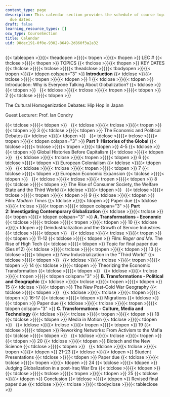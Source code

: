 ```yaml
---
content_type: page
description: This calendar section provides the schedule of course topics and assignment
  due dates.
draft: false
learning_resource_types: []
ocw_type: CourseSection
title: Calendar
uid: 98dec191-0f0e-9302-8649-2d860f3a2a32
---
```

{{< tableopen >}}{{< theadopen >}}{{< tropen >}}{{< thopen >}}
LEC #
{{< thclose >}}{{< thopen >}}
TOPICS
{{< thclose >}}{{< thopen >}}
KEY DATES
{{< thclose >}}{{< trclose >}}{{< theadclose >}}{{< tbodyopen >}}{{< tropen >}}{{< tdopen colspan="3" >}}
**Introduction**
{{< tdclose >}}{{< trclose >}}{{< tropen >}}{{< tdopen >}}
1
{{< tdclose >}}{{< tdopen >}}
Introduction: Why is Everyone Talking About Globalization?
{{< tdclose >}}{{< tdopen >}}
 
{{< tdclose >}}{{< trclose >}}{{< tropen >}}{{< tdopen >}}
2
{{< tdclose >}}{{< tdopen >}}

The Cultural Homogenization Debates: Hip Hop in Japan

Guest Lecturer: Prof. Ian Condry

{{< tdclose >}}{{< tdopen >}}
 
{{< tdclose >}}{{< trclose >}}{{< tropen >}}{{< tdopen >}}
3
{{< tdclose >}}{{< tdopen >}}
The Economic and Political Debates
{{< tdclose >}}{{< tdopen >}}
 
{{< tdclose >}}{{< trclose >}}{{< tropen >}}{{< tdopen colspan="3" >}}
**Part 1: Histories of the Global**
{{< tdclose >}}{{< trclose >}}{{< tropen >}}{{< tdopen >}}
4-5
{{< tdclose >}}{{< tdopen >}}
Global Histories Before Capitalism
{{< tdclose >}}{{< tdopen >}}
 
{{< tdclose >}}{{< trclose >}}{{< tropen >}}{{< tdopen >}}
6
{{< tdclose >}}{{< tdopen >}}
European Colonialism
{{< tdclose >}}{{< tdopen >}}
 
{{< tdclose >}}{{< trclose >}}{{< tropen >}}{{< tdopen >}}
7
{{< tdclose >}}{{< tdopen >}}
European Economic Expansion
{{< tdclose >}}{{< tdopen >}}
 
{{< tdclose >}}{{< trclose >}}{{< tropen >}}{{< tdopen >}}
8
{{< tdclose >}}{{< tdopen >}}
The Rise of Consumer Society, the Welfare State and the Third World
{{< tdclose >}}{{< tdopen >}}
 
{{< tdclose >}}{{< trclose >}}{{< tropen >}}{{< tdopen >}}
9
{{< tdclose >}}{{< tdopen >}}
Film: *Modern Times*
{{< tdclose >}}{{< tdopen >}}
Paper due
{{< tdclose >}}{{< trclose >}}{{< tropen >}}{{< tdopen colspan="3" >}}
**Part 2: Investigating Contemporary Globalization**
{{< tdclose >}}{{< trclose >}}{{< tropen >}}{{< tdopen colspan="3" >}}
**A. Transformations - Economic**
{{< tdclose >}}{{< trclose >}}{{< tropen >}}{{< tdopen >}}
10
{{< tdclose >}}{{< tdopen >}}
Deindustrialization and the Growth of Service Industries
{{< tdclose >}}{{< tdopen >}}
 
{{< tdclose >}}{{< trclose >}}{{< tropen >}}{{< tdopen >}}
11-12
{{< tdclose >}}{{< tdopen >}}
Film: *Roger and Me.* The Rise of High Tech
{{< tdclose >}}{{< tdopen >}}
Topic for final paper due (Ses #12)
{{< tdclose >}}{{< trclose >}}{{< tropen >}}{{< tdopen >}}
13
{{< tdclose >}}{{< tdopen >}}
New Industrialization in the "Third World"
{{< tdclose >}}{{< tdopen >}}
 
{{< tdclose >}}{{< trclose >}}{{< tropen >}}{{< tdopen >}}
14
{{< tdclose >}}{{< tdopen >}}
Theorizing the Economic Transformation
{{< tdclose >}}{{< tdopen >}}
 
{{< tdclose >}}{{< trclose >}}{{< tropen >}}{{< tdopen colspan="3" >}}
**B. Transformations - Political and Geographic**
{{< tdclose >}}{{< trclose >}}{{< tropen >}}{{< tdopen >}}
15
{{< tdclose >}}{{< tdopen >}}
The New Post-Cold War Geography
{{< tdclose >}}{{< tdopen >}}
 
{{< tdclose >}}{{< trclose >}}{{< tropen >}}{{< tdopen >}}
16-17
{{< tdclose >}}{{< tdopen >}}
Migrations
{{< tdclose >}}{{< tdopen >}}
Paper due
{{< tdclose >}}{{< trclose >}}{{< tropen >}}{{< tdopen colspan="3" >}}
**C. Transformations - Culture, Media and Technology**
{{< tdclose >}}{{< trclose >}}{{< tropen >}}{{< tdopen >}}
18
{{< tdclose >}}{{< tdopen >}}
Media in Motion
{{< tdclose >}}{{< tdopen >}}
 
{{< tdclose >}}{{< trclose >}}{{< tropen >}}{{< tdopen >}}
19
{{< tdclose >}}{{< tdopen >}}
Reworking Networks: From Activism to the Mafia
{{< tdclose >}}{{< tdopen >}}
 
{{< tdclose >}}{{< trclose >}}{{< tropen >}}{{< tdopen >}}
20
{{< tdclose >}}{{< tdopen >}}
Biotech and the New Science
{{< tdclose >}}{{< tdopen >}}
 
{{< tdclose >}}{{< trclose >}}{{< tropen >}}{{< tdopen >}}
21-23
{{< tdclose >}}{{< tdopen >}}
Student Presentations
{{< tdclose >}}{{< tdopen >}}
Paper due
{{< tdclose >}}{{< trclose >}}{{< tropen >}}{{< tdopen >}}
24
{{< tdclose >}}{{< tdopen >}}
Judging Globalization in a post-Iraq War Era
{{< tdclose >}}{{< tdopen >}}
 
{{< tdclose >}}{{< trclose >}}{{< tropen >}}{{< tdopen >}}
25
{{< tdclose >}}{{< tdopen >}}
Conclusion
{{< tdclose >}}{{< tdopen >}}
Revised final paper due
{{< tdclose >}}{{< trclose >}}{{< tbodyclose >}}{{< tableclose >}}